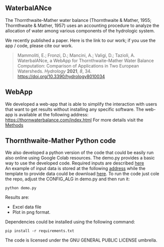 [](https://thornwaterbalance.com/index.html#)

## WaterbalANce
The Thornthwaite-Mather water balance (Thornthwaite & Mather, 1955; Thornthwaite & Mather, 1957) uses an accounting procedure to analyze the allocation of water among various components of the hydrologic system. 

We recently published a paper. Here is the link to our work; if you use the app / code, please cite our work.

> Mammoliti, E.; Fronzi, D.; Mancini, A.; Valigi, D.; Tazioli, A.
> WaterbalANce, a WebApp for Thornthwaite–Mather Water Balance
> Computation: Comparison of Applications in Two European Watersheds.
> _Hydrology_  **2021**, _8_, 34. https://doi.org/10.3390/hydrology8010034

## WebApp
We developed a web-app that is able to simplify the interaction with users that want to get results without installing any specific software.
The web-app is available at the following address:
https://thornwaterbalance.com/index.html
For more details visit the  [Methods](https://thornwaterbalance.com/methods.html)  

## Thornthwaite-Mather Python code

We also developed a python version of the code that could be easily run also online using Google Colab resources.
The demo.py provides a basic way to use the developed code.
Required inputs are described [here](https://thornwaterbalance.com/methods.html)  
An example of input data is stored at the following [address](https://thornwaterbalance.com/example.xlsx) while the template to provide data could be download [here](https://thornwaterbalance.com/example.xlsx).
To run the code just cole the repo, adjust the CONFIG_ALG in demo.py and then run it:

    python demo.py
Results are:

 - Excel data file
 - Plot in png format.

Dependencies could be installed using the following command:

    pip install -r requirements.txt

The code is licensed under the GNU GENERAL PUBLIC LICENSE umbrella.